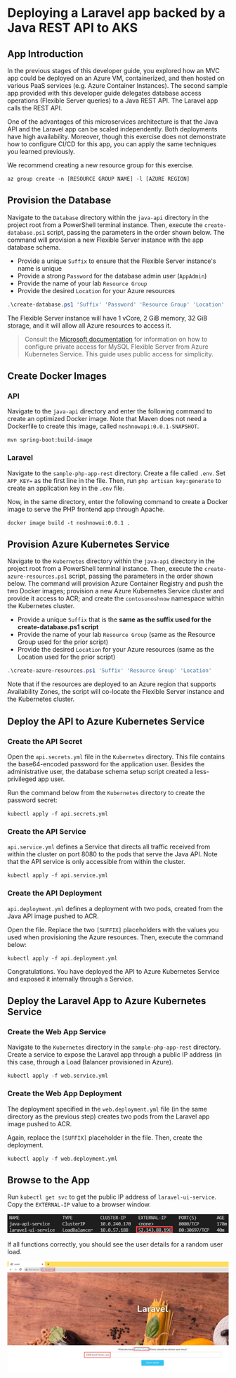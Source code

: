 # Deploying a Laravel app backed by a Java REST API to AKS

## App Introduction

In the previous stages of this developer guide, you explored how an MVC app could be deployed on an Azure VM, containerized, and then hosted on various PaaS services (e.g. Azure Container Instances). The second sample app provided with this developer guide delegates database access operations (Flexible Server queries) to a Java REST API. The Laravel app calls the REST API.

One of the advantages of this microservices architecture is that the Java API and the Laravel app can be scaled independently. Both deployments have high availability. Moreover, though this exercise does not demonstrate how to configure CI/CD for this app, you can apply the same techniques you learned previously.

We recommend creating a new resource group for this exercise.

```
az group create -n [RESOURCE GROUP NAME] -l [AZURE REGION]
```

## Provision the Database

Navigate to the `Database` directory within the `java-api` directory in the project root from a PowerShell terminal instance. Then, execute the `create-database.ps1` script, passing the parameters in the order shown below. The command will provision a new Flexible Server instance with the app database schema.

- Provide a unique `Suffix` to ensure that the Flexible Server instance's name is unique
- Provide a strong `Password` for the database admin user (`AppAdmin`)
- Provide the name of your lab `Resource Group`
- Provide the desired `Location` for your Azure resources

```powershell
.\create-database.ps1 'Suffix' 'Password' 'Resource Group' 'Location'
```

The Flexible Server instance will have 1 vCore, 2 GiB memory, 32 GiB storage, and it will allow all Azure resources to access it.

> Consult the [Microsoft documentation](https://docs.microsoft.com/azure/mysql/flexible-server/tutorial-deploy-springboot-on-aks-vnet) for information on how to configure private access for MySQL Flexible Server from Azure Kubernetes Service. This guide uses public access for simplicity.

## Create Docker Images

### API

Navigate to the `java-api` directory and enter the following command to create an optimized Docker image. Note that Maven does not need a Dockerfile to create this image, called `noshnowapi:0.0.1-SNAPSHOT`.

```
mvn spring-boot:build-image
```

### Laravel

Navigate to the `sample-php-app-rest` directory. Create a file called `.env`. Set `APP_KEY=` as the first line in the file. Then, run `php artisan key:generate` to create an application key in the `.env` file.

Now, in the same directory, enter the following command to create a Docker image to serve the PHP frontend app through Apache.

```
docker image build -t noshnowui:0.0.1 .
```

## Provision Azure Kubernetes Service

Navigate to the `Kubernetes` directory within the `java-api` directory in the project root from a PowerShell terminal instance. Then, execute the `create-azure-resources.ps1` script, passing the parameters in the order shown below. The command will provision Azure Container Registry and push the two Docker images; provision a new Azure Kubernetes Service cluster and provide it access to ACR; and create the `contosonoshnow` namespace within the Kubernetes cluster.

- Provide a unique `Suffix` that is the **same as the suffix used for the create-database.ps1 script**
- Provide the name of your lab `Resource Group` (same as the Resource Group used for the prior script)
- Provide the desired `Location` for your Azure resources (same as the Location used for the prior script)

```powershell
.\create-azure-resources.ps1 'Suffix' 'Resource Group' 'Location'
```

Note that if the resources are deployed to an Azure region that supports Availability Zones, the script will co-locate the Flexible Server instance and the Kubernetes cluster.

## Deploy the API to Azure Kubernetes Service

### Create the API Secret

Open the `api.secrets.yml` file in the `Kubernetes` directory. This file contains the base64-encoded password for the application user. Besides the administrative user, the database schema setup script created a less-privileged app user.

Run the command below from the `Kubernetes` directory to create the password secret:

```
kubectl apply -f api.secrets.yml
```

### Create the API Service

`api.service.yml` defines a Service that directs all traffic received from within the cluster on port 8080 to the pods that serve the Java API. Note that the API service is only accessible from within the cluster.

```
kubectl apply -f api.service.yml
```

### Create the API Deployment

`api.deployment.yml` defines a deployment with two pods, created from the Java API image pushed to ACR.

Open the file. Replace the two `[SUFFIX]` placeholders with the values you used when provisioning the Azure resources. Then, execute the command below:

```
kubectl apply -f api.deployment.yml
```

Congratulations. You have deployed the API to Azure Kubernetes Service and exposed it internally through a Service.

## Deploy the Laravel App to Azure Kubernetes Service

### Create the Web App Service

Navigate to the `Kubernetes` directory in the `sample-php-app-rest` directory. Create a service to expose the Laravel app through a public IP address (in this case, through a Load Balancer provisioned in Azure).

```
kubectl apply -f web.service.yml
```

### Create the Web App Deployment

The deployment specified in the `web.deployment.yml` file (in the same directory as the previous step) creates two pods from the Laravel app image pushed to ACR.

Again, replace the `[SUFFIX]` placeholder in the file. Then, create the deployment.

```
kubectl apply -f web.deployment.yml
```

## Browse to the App

Run `kubectl get svc` to get the public IP address of `laravel-ui-service`. Copy the `EXTERNAL-IP` value to a browser window.

![This image demonstrates the IP address of the LoadBalancer service for the Laravel app.](./media/laravel-service-ip.png "Laravel service IP address")

If all functions correctly, you should see the user details for a random user load.

![This image demonstrates that the Laravel app functions without a problem when deployed to AKS.](./media/app-loads-aks.png "Laravel app loads")

